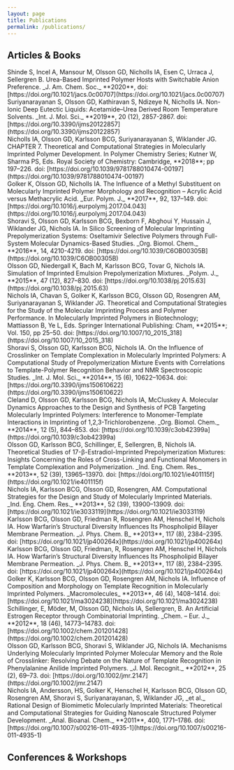```yaml
---
layout: page
title: Publications
permalink: /publications/
---
```

<script type='text/javascript' src='https://d1bxh8uas1mnw7.cloudfront.net/assets/embed.js'></script>

## Articles & Books ##
<div data-badge-type='1' class='altmetric-embed' data-badge-popover='tight' data-doi="10.1021/jacs.0c00707"></div>
Shinde S, Incel A, Mansour M, Olsson GD, Nicholls IA, Esen C, Urraca J, Sellergren B. Urea-Based Imprinted Polymer Hosts with Switchable Anion Preference. _J. Am. Chem. Soc._ **2020**, doi: [https://doi.org/10.1021/jacs.0c00707](https://doi.org/10.1021/jacs.0c00707)

<div data-badge-type='1' class='altmetric-embed' data-badge-popover='tight' data-doi="10.3390/ijms20122857"></div>
Suriyanarayanan S, Olsson GD, Kathiravan S, Ndizeye N, Nicholls IA. Non-Ionic Deep Eutectic Liquids: Acetamide–Urea Derived Room Temperature Solvents. _Int. J. Mol. Sci._ **2019**, 20 (12), 2857-2867. doi: [https://doi.org/10.3390/ijms20122857](https://doi.org/10.3390/ijms20122857)

<div data-badge-type='1' class='altmetric-embed' data-badge-popover='tight' data-doi="10.1039/9781788010474-00197"></div>
Nicholls IA, Olsson GD, Karlsson BCG, Suriyanarayanan S, Wiklander JG. CHAPTER 7. Theoretical and Computational Strategies in Molecularly Imprinted Polymer Development. In Polymer Chemistry Series; Kutner W, Sharma PS, Eds. Royal Society of Chemistry: Cambridge, **2018**; pp 197–226. doi: [https://doi.org/10.1039/9781788010474-00197](https://doi.org/10.1039/9781788010474-00197)

<div data-badge-type='1' class='altmetric-embed' data-badge-popover='tight' data-doi="10.1016/j.eurpolymj.2017.04.043"></div>
Golker K, Olsson GD, Nicholls IA. The Influence of a Methyl Substituent on Molecularly Imprinted Polymer Morphology and Recognition – Acrylic Acid versus Methacrylic Acid. _Eur. Polym. J._ **2017**, 92, 137–149. doi: [https://doi.org/10.1016/j.eurpolymj.2017.04.043](https://doi.org/10.1016/j.eurpolymj.2017.04.043)

<div data-badge-type='1' class='altmetric-embed' data-badge-popover='tight' data-doi="10.1039/C6OB00305B"></div>
Shoravi S, Olsson GD, Karlsson BCG, Bexborn F, Abghoui Y, Hussain J, Wiklander JG, Nichols IA. In Silico Screening of Molecular Imprinting Prepolymerization Systems: Oseltamivir Selective Polymers through Full-System Molecular Dynamics-Based Studies. _Org. Biomol. Chem._ **2016**, 14, 4210-4219. doi: [https://doi.org/10.1039/C6OB00305B](https://doi.org/10.1039/C6OB00305B)

<div data-badge-type='1' class='altmetric-embed' data-badge-popover='tight' data-doi="10.1038/pj.2015.63"></div>
Olsson GD, Niedergall K, Bach M, Karlsson BCG, Tovar G, Nichols IA. Simulation of Imprinted Emulsion Prepolymerization Mixtures. _Polym. J._ **2015**, 47 (12), 827–830. doi: [https://doi.org/10.1038/pj.2015.63](https://doi.org/10.1038/pj.2015.63)

<div data-badge-type='1' class='altmetric-embed' data-badge-popover='tight' data-doi="10.1007/10_2015_318"></div>
Nichols IA, Chavan S, Golker K, Karlsson BCG, Olsson GD, Rosengren AM, Suriyanarayanan S, Wiklander JG. Theoretical and Computational Strategies for the Study of the Molecular Imprinting Process and Polymer Performance. In Molecularly Imprinted Polymers in Biotechnology; Mattiasson B, Ye L, Eds. Springer International Publishing: Cham, **2015**; Vol. 150, pp 25–50. doi: [https://doi.org/10.1007/10_2015_318](https://doi.org/10.1007/10_2015_318)

<div data-badge-type='1' class='altmetric-embed' data-badge-popover='tight' data-doi="10.3390/ijms150610622"></div>
Shoravi S, Olsson GD, Karlsson BCG, Nichols IA. On the Influence of Crosslinker on Template Complexation in Molecularly Imprinted Polymers: A Computational Study of Prepolymerization Mixture Events with Correlations to Template-Polymer Recognition Behavior and NMR Spectroscopic Studies. _Int. J. Mol. Sci._ **2014**, 15 (6), 10622–10634. doi: [https://doi.org/10.3390/ijms150610622](https://doi.org/10.3390/ijms150610622)

<div data-badge-type='1' class='altmetric-embed' data-badge-popover='tight' data-doi="10.1039/c3ob42399a"></div>
Cleland D, Olsson GD, Karlsson BCG, Nichols IA, McCluskey A. Molecular Dynamics Approaches to the Design and Synthesis of PCB Targeting Molecularly Imprinted Polymers: Interference to Monomer-Template Interactions in Imprinting of 1,2,3-Trichlorobenzene. _Org. Biomol. Chem._ **2014**, 12 (5), 844–853. doi: [https://doi.org/10.1039/c3ob42399a](https://doi.org/10.1039/c3ob42399a)

<div data-badge-type='1' class='altmetric-embed' data-badge-popover='tight' data-doi="10.1021/ie401115f"></div>
Olsson GD, Karlsson BCG, Schillinger, E, Sellergren, B, Nichols IA. Theoretical Studies of 17-β-Estradiol-Imprinted Prepolymerization Mixtures: Insights Concerning the Roles of Cross-Linking and Functional Monomers in Template Complexation and Polymerization. _Ind. Eng. Chem. Res._ **2013**, 52 (39), 13965–13970. doi: [https://doi.org/10.1021/ie401115f](https://doi.org/10.1021/ie401115f)

<div data-badge-type='1' class='altmetric-embed' data-badge-popover='tight' data-doi="10.1021/ie3033119"></div>
Nichols IA, Karlsson BCG, Olsson GD, Rosengren, AM. Computational Strategies for the Design and Study of Molecularly Imprinted Materials. _Ind. Eng. Chem. Res._ **2013**, 52 (39), 13900–13909. doi: [https://doi.org/10.1021/ie3033119](https://doi.org/10.1021/ie3033119)

<div data-badge-type='1' class='altmetric-embed' data-badge-popover='tight' data-doi="10.1021/jp400264x"></div>
Karlsson BCG, Olsson GD, Friedman R, Rosengren AM, Henschel H, Nichols IA. How Warfarin’s Structural Diversity Influences Its Phospholipid Bilayer Membrane Permeation. _J. Phys. Chem. B_ **2013**, 117 (8), 2384–2395. doi: [https://doi.org/10.1021/jp400264x](https://doi.org/10.1021/jp400264x)

<div data-badge-type='1' class='altmetric-embed' data-badge-popover='tight' data-doi="10.1021/jp400264x"></div>
Karlsson BCG, Olsson GD, Friedman, R, Rosengren AM, Henschel H, Nichols IA. How Warfarin’s Structural Diversity Influences Its Phospholipid Bilayer Membrane Permeation. _J. Phys. Chem. B_ **2013**, 117 (8), 2384–2395. doi: [https://doi.org/10.1021/jp400264x](https://doi.org/10.1021/jp400264x)

<div data-badge-type='1' class='altmetric-embed' data-badge-popover='tight' data-doi="10.1021/ma3024238"></div>
Golker K, Karlsson BCG, Olsson GD, Rosengren AM, Nichols IA. Influence of Composition and Morphology on Template Recognition in Molecularly Imprinted Polymers. _Macromolecules_ **2013**, 46 (4), 1408–1414. doi: [https://doi.org/10.1021/ma3024238](https://doi.org/10.1021/ma3024238)

<div data-badge-type='1' class='altmetric-embed' data-badge-popover='tight' data-doi="10.1002/chem.201201428"></div>
Schillinger, E, Möder, M, Olsson GD, Nichols IA, Sellergren, B. An Artificial Estrogen Receptor through Combinatorial Imprinting. _Chem. – Eur. J._ **2012**, 18 (46), 14773–14783. doi: [https://doi.org/10.1002/chem.201201428](https://doi.org/10.1002/chem.201201428)

<div data-badge-type='1' class='altmetric-embed' data-badge-popover='tight' data-doi="10.1002/jmr.2147"></div>
Olsson GD, Karlsson BCG, Shoravi S, Wiklander JG, Nichols IA. Mechanisms Underlying Molecularly Imprinted Polymer Molecular Memory and the Role of Crosslinker: Resolving Debate on the Nature of Template Recognition in Phenylalanine Anilide Imprinted Polymers. _J. Mol. Recognit._ **2012**, 25 (2), 69–73. doi: [https://doi.org/10.1002/jmr.2147](https://doi.org/10.1002/jmr.2147)

<div data-badge-type='1' class='altmetric-embed' data-badge-popover='tight' data-doi="10.1007/s00216-011-4935-1"></div>
Nichols IA, Andersson, HS, Golker K, Henschel H, Karlsson BCG, Olsson GD, Rosengren AM, Shoravi S, Suriyanarayanan, S, Wiklander JG, _et al._ Rational Design of Biomimetic Molecularly Imprinted Materials: Theoretical and Computational Strategies for Guiding Nanoscale Structured Polymer Development. _Anal. Bioanal. Chem._ **2011**, 400, 1771–1786. doi: [https://doi.org/10.1007/s00216-011-4935-1](https://doi.org/10.1007/s00216-011-4935-1)

## Conferences & Workshops ##

